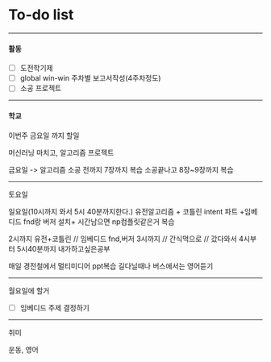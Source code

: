 # To-do list

----------------
#### 활동

- [ ] 도전학기제
- [ ] global win-win 주차별 보고서작성(4주차정도)
- [ ] 소공 프로젝트

-------------
#### 학교


이번주 금요일 까지 할일 

머신러닝 마치고, 알고리즘 프로젝트

금요일 -> 알고리즘 소공 전까지 7장까지 복습
소공끝나고 8장~9장까지 복습

-------------------
토요일


일요일(10시까지 와서 5시 40분까지한다.)
유전알고리즘 + 코틀린 intent 파트 +임베디드 fnd랑 버저 설치+ 시간남으면 np컴플릿같은거 복습

2시까지 유전+코틀린  //  임베디드 fnd,버저 3시까지 // 간식먹으로 // 갔다와서 4시부터 5시40분까지 내가하고싶은공부


매일 경전철에서 멀티미디어 ppt복습 
길다닐때나 버스에서는 영어듣기


---------------
월요일에  할거

- [ ] 임베디드 주제 결정하기

-------------
취미

운동, 영어